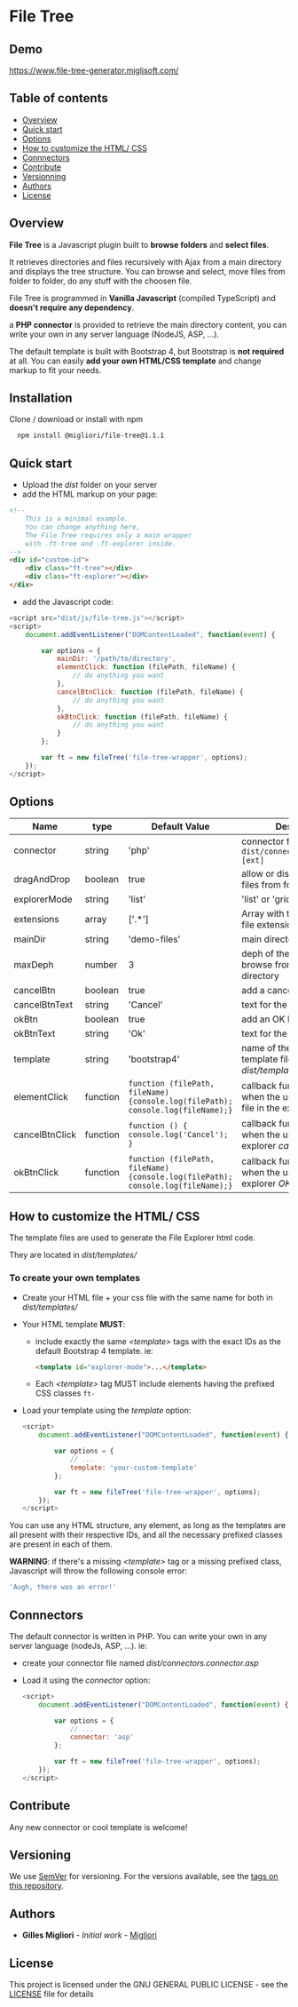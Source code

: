 # File Tree

## Demo

<https://www.file-tree-generator.miglisoft.com/>

## Table of contents

* [Overview](#overview)
* [Quick start](#quick-start)
* [Options](#options)
* [How to customize the HTML/ CSS](#how-to-customize-the-html-css)
* [Connnectors](#connnectors)
* [Contribute](#contribute)
* [Versionning](#versionning)
* [Authors](#authors)
* [License](#license)

## Overview

**File Tree** is a Javascript plugin built to **browse folders** and **select files**.

It retrieves directories and files recursively with Ajax from a main directory and displays the tree structure. You can browse and select, move files from folder to folder, do any stuff with the choosen file.

File Tree is programmed in **Vanilla Javascript** (compiled TypeScript) and **doesn't require any dependency**.

a **PHP connector** is provided to retrieve the main directory content, you can write your own in any server language (NodeJS, ASP, ...).

The default template is built with Bootstrap 4, but Bootstrap is **not required** at all. You can easily **add your own HTML/CSS template** and change markup to fit your needs.

## Installation

Clone / download or install with npm

```bash
  npm install @migliori/file-tree@1.1.1
```

## Quick start

* Upload the *dist* folder on your server
* add the HTML markup on your page:

```html
<!--
    This is a minimal example.
    You can change anything here,
    The File Tree requires only a main wrapper
    with .ft-tree and .ft-explorer inside.
-->
<div id="custom-id">
    <div class="ft-tree"></div>
    <div class="ft-explorer"></div>
</div>
```

* add the Javascript code:

```javascript
<script src="dist/js/file-tree.js"></script>
<script>
    document.addEventListener("DOMContentLoaded", function(event) {

        var options = {
            mainDir: '/path/to/directory',
            elementClick: function (filePath, fileName) {
                // do anything you want
            },
            cancelBtnClick: function (filePath, fileName) {
                // do anything you want
            },
            okBtnClick: function (filePath, fileName) {
                // do anything you want
            }
        };

        var ft = new fileTree('file-tree-wrapper', options);
    });
</script>
```

## Options

Name | type | Default Value | Description
---- | ---- | ----- | -------
connector | string | 'php' | connector file extension in `dist/connectors/connector.[ext]`
dragAndDrop | boolean | true | allow or disallow to drag files from folder to folder
explorerMode | string | 'list' | 'list' or 'grid'
extensions | array | ['.*'] | Array with the authorized file extensions
mainDir | string | 'demo-files' | main directory id
maxDeph | number | 3 | deph of the folders to browse from the main directory
cancelBtn | boolean | true | add a cancel button or not
cancelBtnText | string | 'Cancel' | text for the *Cancel* button
okBtn | boolean | true | add an OK button or not
okBtnText | string | 'Ok' | text for the *Ok* button
template | string | 'bootstrap4' | name of the HTML/CSS template files in *dist/templates/*
elementClick | function | `function (filePath, fileName) {console.log(filePath);    console.log(fileName);}` | callback function called when the user clicks any file in the explorer
cancelBtnClick | function | `function () { console.log('Cancel'); }` | callback function called when the user clicks the explorer *cancel* button
okBtnClick | function | `function (filePath, fileName) {console.log(filePath);    console.log(fileName);}` | callback function called when the user clicks the explorer *OK* button

## How to customize the HTML/ CSS

The template files are used to generate the File Explorer html code.

They are located in *dist/templates/*

### To create your own templates

* Create your HTML file + your css file with the same name for both in *dist/templates/*
* Your HTML template **MUST**:
  * include exactly the same *&lt;template&gt;* tags with the exact IDs as the default Bootstrap 4 template.
  ie:

    ```html
    <template id="explorer-mode">...</template>
    ```

  * Each *&lt;template&gt;* tag MUST include elements having the prefixed CSS classes `ft-`

* Load your template using the *template* option:

    ```javascript
    <script>
        document.addEventListener("DOMContentLoaded", function(event) {

            var options = {
                // ...
                template: 'your-custom-template'
            };

            var ft = new fileTree('file-tree-wrapper', options);
        });
    </script>
    ```

You can use any HTML structure, any element, as long as the templates are all present with their respective IDs, and all the necessary prefixed classes are present in each of them.

**WARNING**: if there's a missing *&lt;template&gt;* tag or a missing prefixed class, Javascript will throw the following console error:

```javascript
'Augh, there was an error!'
```

## Connnectors

The default connector is written in PHP.
You can write your own in any server language (nodeJs, ASP, ...). ie:

* create your connector file named *dist/connectors.connector.asp*
* Load it using the *connector* option:

    ```javascript
    <script>
        document.addEventListener("DOMContentLoaded", function(event) {

            var options = {
                // ...
                connector: 'asp'
            };

            var ft = new fileTree('file-tree-wrapper', options);
        });
    </script>
    ```

## Contribute

Any new connector or cool template is welcome!

## Versioning

We use [SemVer](http://semver.org/) for versioning. For the versions available, see the [tags on this repository](https://github.com/migliori/file-tree/tags).

## Authors

* **Gilles Migliori** - _Initial work_ - [Migliori](https://github.com/migliori)

## License

This project is licensed under the GNU GENERAL PUBLIC LICENSE - see the [LICENSE](LICENSE) file for details
